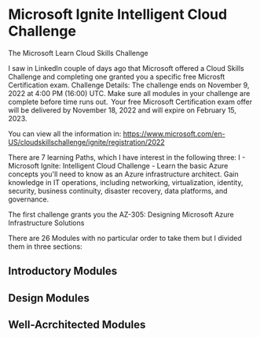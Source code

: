 # Microsoft Ignite Intelligent Cloud Challenge

The Microsoft Learn Cloud Skills Challenge

I saw in LinkedIn couple of days ago that Microsoft offered a Cloud Skills Challenge and completing one granted you a specific free Microsft Certification exam. Challenge Details: The challenge ends on November 9, 2022 at 4:00 PM (16:00) UTC. Make sure all modules in your challenge are complete before time runs out.  Your free Microsoft Certification exam offer will be delivered by November 18, 2022 and will expire on February 15, 2023.

You can view all the information in: https://www.microsoft.com/en-US/cloudskillschallenge/ignite/registration/2022

There are 7 learning Paths, which I have interest in the following three: 
I - Microsoft Ignite: Intelligent Cloud Challenge - Learn the basic Azure concepts you'll need to know as an Azure infrastructure architect. Gain knowledge in IT operations, including networking, virtualization, identity, security, business continuity, disaster recovery, data platforms, and governance. 

The first challenge grants you the AZ-305: Designing Microsoft Azure Infrastructure Solutions

There are 26 Modules with no particular order to take them but I divided them in three sections:

## Introductory Modules



## Design Modules

## Well-Acrchitected Modules
